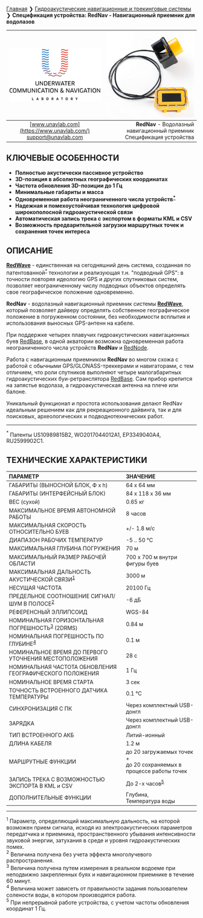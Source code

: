 [Главная](/README_RU) ❯ [Гидроакустические навигационные и трекинговые системы](/navigation_and_tracking_systems_ru) ❯ **Спецификация устройства: RedNav - Навигационный приемник для водолазов**

<div style="page-break-after: always;"></div>

| ![logo](/documentation/sm_logo.png) | ![logo](/documentation/def_rednav_yellow.png) |
| :---: | ---: |
| [www.unavlab.com](https://www.unavlab.com/) <br/> [support@unavlab.com](mailto:support@unavlab.com) | **RedNav** - Водолазный навигационный приемник <br/> Спецификация устройства |

## КЛЮЧЕВЫЕ ОСОБЕННОСТИ

* **Полностью акустически пассивное устройство**
* **3D-позиция в абсолютных географических координатах**
* **Частота обновления 3D-позиции до 1 Гц**
* **Минимальные габариты и масса**
* **Одновременная работа неограниченного числа устройств<sup>[*](#footnote_a1)</sup>**
* **Надежная и помехоустойчивая технология цифровой широкополосной гидроакустической связи**
* **Автоматическая запись трека с экспортом в форматы KML и CSV**
* **Возможность предварительной загрузки маршрутных точек и сохранения точек интереса**

## ОПИСАНИЕ

**[RedWave](RedWAVE_DataBrief_ru.md)** - единственная на сегодняшний день система, созданная по патентованной<sup>[*](#footnote_a1)</sup> технологии и реализующая т.н. "подводный GPS": в точности повторяя идеологию GPS и других спутниковых систем, позволяет неограниченному числу подводных объектов определять свое географическое положение одновременно.  

**RedNav** - водолазный навигационный приемник системы **[RedWave](RedWAVE_DataBrief_ru.md)**, который позволяет дайверу определять собственное географическое положение в погруженном состоянии, без необходимости всплытия и использования выносных GPS-антенн на кабеле.  

При поддержке четырех плавучих гидроакустических навигационных буев [RedBase](RedBASE_Specification_ru.md), в одной акватории возможна 
одновременная работа неограниченного числа устройств **RedNav** и [RedNode](RedNODE_Specification_ru.md).  

Работа c навигационным приемником **RedNav** во многом схожа с работой с обычными GPS/GLONASS-треккерами и навигаторами, с тем отличием, 
что роли спутников выполняют четыре малогабаритных гидроакустических буи-ретранслятора [RedBase](RedBASE_Specification_ru.md). Сам 
прибор крепится на запястье водолаза, а гидроакустическая антенна на плече или балоне.

Уникальный функционал и простота использования делают RedNav идеальным решением как для рекреационного дайвинга, так и для поисковых, 
археологических и подводнотехнических работ.  

_________
<a name="footnote_a1"><sup>*</sup></a> Патенты US10989815B2, WO2017044012A1, EP3349040A4, RU2599902C1.  

<div style="page-break-after: always;"></div>

## ТЕХНИЧЕСКИЕ ХАРАКТЕРИСТИКИ

| ПАРАМЕТР | ЗНАЧЕНИЕ |
| :--- | :--- |
| ГАБАРИТЫ (ВЫНОСНОЙ БЛОК, Ф х h) | 64 x 64 мм |
| ГАБАРИТЫ (ИНТЕРФЕЙСНЫЙ БЛОК) | 84 х 118 х 36 мм |
| ВЕС (сухой) | 0.65 кг |
| МАКСИМАЛЬНОЕ ВРЕМЯ АВТОНОМНОЙ РАБОТЫ | 8 часов |
| МАКСИМАЛЬНАЯ СКОРОСТЬ ОТНОСИТЕЛЬНО БУЕВ | +/- 1.8 м/с  |
| ДИАПАЗОН РАБОЧИХ ТЕМПЕРАТУР | -5 .. 50 °С |
| МАКСИМАЛЬНАЯ ГЛУБИНА ПОГРУЖЕНИЯ | 70 м |
| МАКСИМАЛЬНЫЙ РАЗМЕР РАБОЧЕЙ ОБЛАСТИ | 700 x 700 м внутри фигуры буев |
| МАКСИМАЛЬНАЯ ДАЛЬНОСТЬ АКУСТИЧЕСКОЙ СВЯЗИ<sup>[1](#footnote1)</sup> | 3000 м |
| НЕСУЩАЯ ЧАСТОТА | 20100 Гц |
| ПРЕДЕЛЬНОЕ СООТНОШЕНИЕ СИГНАЛ/ШУМ В ПОЛОСЕ<sup>[2](#footnote2)</sup> | -6 дБ |
| РЕФЕРЕНСНЫЙ ЭЛЛИПСОИД | WGS-84 |
| НОМИНАЛЬНАЯ ГОРИЗОНТАЛЬНАЯ ПОГРЕШНОСТЬ<sup>[3](#footnote3)</sup> (2DRMS) | 0.84 м |
| НОМИНАЛЬНАЯ ПОГРЕШНОСТЬ ПО ГЛУБИНЕ<sup>[4](#footnote4)</sup>  | 0.1 м |
| НОМИНАЛЬНОЕ ВРЕМЯ ДО ПЕРВОГО УТОЧНЕНИЯ МЕСТОПОЛОЖЕНИЯ | 28 c |
| НОМИНАЛЬНАЯ ЧАСТОТА ОБНОВЛЕНИЯ ГЕОГРАФИЧЕСКОГО ПОЛОЖЕНИЯ | 1 Гц |
| НОМИНАЛЬНОЕ ВРЕМЯ СТАРТА | 3 сек |
| ТОЧНОСТЬ ВСТРОЕННОГО ДАТЧИКА ТЕМПЕРАТУРЫ | 0.1 °C |
| СИНХРОНИЗАЦИЯ С ПК | Через комплектный USB-донгл |
| ЗАРЯДКА | Через комплектный USB-донгл |
| ТИП ВСТРОЕННОГО АКБ | Литий-ионный |
| ДЛИНА КАБЕЛЯ | 1.2 м |
| МАРШРУТНЫЕ ФУНКЦИИ | до 20 загружаемых точек + <br/> до 20 сохраняемых в процессе работы точек |
| ЗАПИСЬ ТРЕКА С ВОЗМОЖНОСТЬЮ ЭКСПОРТА В KML и CSV | До 2-х часов<sup>[5](#footnote5)</sup> |
| ДОПОЛНИТЕЛЬНЫЕ ФУНКЦИИ | Глубина, <br/> Температура воды |

________________
<a name="footnote1"><sup>1</sup></a> Параметр, определяющий максимальную дальность, на которой возможен прием сигнала, исходя из 
электроакустических параметров передатчика и приемника, пространственного убывания интенсивности звуковой энергии, затухания в среде 
и уровня гидроакустических помех.  
<a name="footnote2"><sup>2</sup></a> Величина получена без учета эффекта многолучевого распространения.  
<a name="footnote3"><sup>3</sup></a> Величина получена путем измерения в реальном водоеме при неподвижно закрепленных буях и навигационном
приемнике в течение 60 минут.  
<a name="footnote4"><sup>4</sup></a> Величина может зависеть от правильности задания пользователем солености воды, в котором производятся
работа.  
<a name="footnote5"><sup>5</sup></a> При непрерывной работе устройства, с учетом частоты обновления координат 1 Гц.  

<div style="page-break-after: always;"></div>
